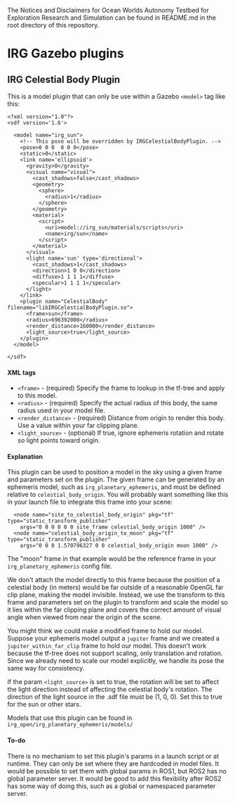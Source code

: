 The Notices and Disclaimers for Ocean Worlds Autonomy Testbed for Exploration
Research and Simulation can be found in README.md in the root directory of
this repository.

IRG Gazebo plugins
==================================
IRG Celestial Body Plugin
-------------------
This is a model plugin that can only be use within a Gazebo `<model>` tag like this:

```
<?xml version="1.0"?>
<sdf version='1.6'>
    
  <model name="irg_sun">
    <!-- This pose will be overridden by IRGCelestialBodyPlugin. -->
    <pose>0 0 0  0 0 0</pose>
    <static>0</static>
    <link name='ellipsoid'>
      <gravity>0</gravity>
      <visual name="visual">
        <cast_shadows>false</cast_shadows>
        <geometry>
          <sphere>
            <radius>1</radius>
          </sphere>
        </geometry>
        <material>
          <script>
            <uri>model://irg_sun/materials/scripts</uri>
            <name>irg/sun</name>
          </script>
        </material>
      </visual>
      <light name='sun' type='directional'>
        <cast_shadows>1</cast_shadows>
        <direction>1 0 0</direction>
        <diffuse>1 1 1 1</diffuse>
        <specular>1 1 1 1</specular>
      </light>
    </link>
    <plugin name="CelestialBody" filename="libIRGCelestialBodyPlugin.so">
      <frame>sun</frame>
      <radius>696392000</radius>
      <render_distance>160000</render_distance>
      <light_source>true</light_source>
    </plugin>
  </model>

</sdf>
```

#### XML tags
 - `<frame>` - (required) Specify the frame to lookup in the tf-tree and apply to this model.
 - `<radius>` - (required) Specify the actual radius of this body, the same radius used in your model file.
 - `<render_distance>` - (required) Distance from origin to render this body. Use a value within your far clipping plane.
 - `<light_source>` - (optional) If true, ignore ephemeris rotation and rotate so light points toward origin.

#### Explanation
This plugin can be used to position a model in the sky using a given frame and
parameters set on the plugin. The given frame can be generated by an ephemeris
model, such as `irg_planetary_ephemeris`, and must be defined relative to
`celestial_body_origin`. You will probably want something like this in your
launch file to integrate this frame into your scene:
```
  <node name="site_to_celestial_body_origin" pkg="tf" type="static_transform_publisher"
    args="0 0 0 0 0 0 site_frame celestial_body_origin 1000" />
  <node name="celestial_body_origin_to_moon" pkg="tf" type="static_transform_publisher"
    args="0 0 0 1.570796327 0 0 celestial_body_origin moon 1000" />
```
The "moon" frame in that example would be the reference frame in your
`irg_planetary_ephemeris` config file.

We don't attach the model directly to this frame because the position of a
celestial body (in meters) would be far outside of a reasonable OpenGL far clip
plane, making the model invisible. Instead, we use the transform to this frame
and parameters set on the plugin to transform and scale the model so it lies
within the far clipping plane and covers the correct amount of visual angle when
viewed from near the origin of the scene.

You might think we could make a modified frame to hold our model. Suppose your
ephemeris model output a `jupiter` frame and we created a `jupiter_within_far_clip`
frame to hold our model. This doesn't work because the tf-tree does not support
scaling, only translation and rotation. Since we already need to scale our
model explicitly, we handle its pose the same way for consistency.

If the param `<light_source>` is set to true, the rotation will be set to affect
the light direction instead of affecting the celestial body's rotation. The
direction of the light source in the .sdf file must be (1, 0, 0). Set this to
true for the sun or other stars.

Models that use this plugin can be found in `irg_open/irg_planetary_ephemeris/models/`

#### To-do
There is no mechanism to set this plugin's params in a launch script or at
runtime. They can only be set where they are hardcoded in model files. It would
be possible to set them with global params in ROS1, but ROS2 has no global
parameter server. It would be good to add this flexibility after ROS2 has some
way of doing this, such as a global or namespaced parameter server.

